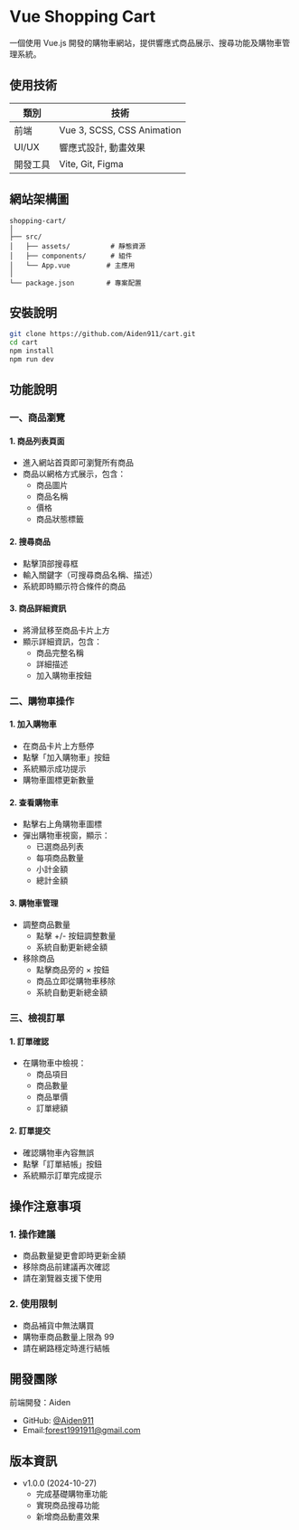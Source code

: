 
# Vue Shopping Cart

一個使用 Vue.js 開發的購物車網站，提供響應式商品展示、搜尋功能及購物車管理系統。

## 使用技術
|  類別   | 技術  |
|  ----  | ----  |
| 前端  | Vue 3, SCSS, CSS Animation |
| UI/UX | 響應式設計, 動畫效果 |
| 開發工具 | Vite, Git, Figma |

## 網站架構圖
```
shopping-cart/
│
├── src/
│   ├── assets/          # 靜態資源
│   ├── components/      # 組件
│   └── App.vue         # 主應用
│
└── package.json        # 專案配置
```

## 安裝說明
```bash
git clone https://github.com/Aiden911/cart.git
cd cart
npm install
npm run dev
```

## 功能說明

### 一、商品瀏覽

#### 1. 商品列表頁面
* 進入網站首頁即可瀏覽所有商品
* 商品以網格方式展示，包含：
   * 商品圖片
   * 商品名稱
   * 價格
   * 商品狀態標籤

#### 2. 搜尋商品
* 點擊頂部搜尋框
* 輸入關鍵字（可搜尋商品名稱、描述）
* 系統即時顯示符合條件的商品

#### 3. 商品詳細資訊
* 將滑鼠移至商品卡片上方
* 顯示詳細資訊，包含：
   * 商品完整名稱
   * 詳細描述
   * 加入購物車按鈕

### 二、購物車操作

#### 1. 加入購物車
* 在商品卡片上方懸停
* 點擊「加入購物車」按鈕
* 系統顯示成功提示
* 購物車圖標更新數量

#### 2. 查看購物車
* 點擊右上角購物車圖標
* 彈出購物車視窗，顯示：
   * 已選商品列表
   * 每項商品數量
   * 小計金額
   * 總計金額

#### 3. 購物車管理
* 調整商品數量
   * 點擊 +/- 按鈕調整數量
   * 系統自動更新總金額
* 移除商品
   * 點擊商品旁的 × 按鈕
   * 商品立即從購物車移除
   * 系統自動更新總金額

### 三、檢視訂單

#### 1. 訂單確認
* 在購物車中檢視：
   * 商品項目
   * 商品數量
   * 商品單價
   * 訂單總額

#### 2. 訂單提交
* 確認購物車內容無誤
* 點擊「訂單結帳」按鈕
* 系統顯示訂單完成提示

## 操作注意事項

### 1. 操作建議
* 商品數量變更會即時更新金額
* 移除商品前建議再次確認
* 請在瀏覽器支援下使用

### 2. 使用限制
* 商品補貨中無法購買
* 購物車商品數量上限為 99
* 請在網路穩定時進行結帳

## 開發團隊
前端開發：Aiden
- GitHub: [@Aiden911](https://github.com/Aiden911)
- Email:forest1991911@gmail.com

## 版本資訊
* v1.0.0 (2024-10-27)
  - 完成基礎購物車功能
  - 實現商品搜尋功能
  - 新增商品動畫效果



